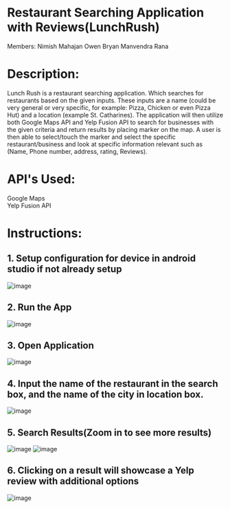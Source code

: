 # Restaurant Searching Application with Reviews(LunchRush)


Members:
Nimish Mahajan 
Owen Bryan 
Manvendra Rana 


# Description: 
Lunch Rush is a restaurant searching application. Which searches for restaurants
based on the given inputs. These inputs are a name (could be very general or very
specific, for example: Pizza, Chicken or even Pizza Hut) and a location (example St.
Catharines). The application will then utilize both Google Maps API and Yelp
Fusion API to search for businesses with the given criteria and return results by
placing marker on the map. A user is then able to select/touch the marker and
select the specific restaurant/business and look at specific information relevant
such as (Name, Phone number, address, rating, Reviews).

# API's Used:
Google Maps\
Yelp Fusion API

# Instructions: 
## 1. Setup configuration for device in android studio if not already setup
![image](https://user-images.githubusercontent.com/41167541/201788468-d5da7433-b596-4d45-9d6a-e57359a6ae4b.png)

## 2. Run the App 
![image](https://user-images.githubusercontent.com/41167541/201788726-f230d6c0-8525-4a7e-bc21-8ccf438774fc.png)


## 3. Open Application 
![image](https://user-images.githubusercontent.com/41167541/201788773-c386020a-a556-4a94-8ae7-311a50dee937.png)

## 4. Input the name of the restaurant in the search box, and the name of the city in location box. 
![image](https://user-images.githubusercontent.com/41167541/201789043-959f23ca-478b-43ed-9e81-8db3183ac0a6.png)

## 5. Search Results(Zoom in to see more results) 
![image](https://user-images.githubusercontent.com/41167541/201789393-8fbba4f8-e8a5-4241-85e7-f10f107d914f.png)
![image](https://user-images.githubusercontent.com/41167541/201789629-7475941c-1afb-4964-90b5-a1ee31add403.png)

## 6. Clicking on a result will showcase a Yelp review with additional options
![image](https://user-images.githubusercontent.com/41167541/201789856-d6d14505-d4a8-43de-b576-9feff7dbdeee.png)
